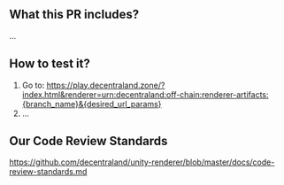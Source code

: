 ## What this PR includes?
<!-- 
Explain what this PR implements:
In case you are fixing any specific issue, please refer to it with `Fixes #issue_number`.
In case you are implementing a new feature, please write a brief description about it.
Optionally, you can add any useful external reference that you think could help to documentate a bit more the implementation (for example: design/architecture documents, figma links, screenshots, etc.)
-->
...

## How to test it?
<!-- 
Explain how to test the feature (or fix) for someone who doesn't know anything about this implementation:
At very least add the specific url from which to test the build and add to it any param you think it wuld be needed.
-->
1. Go to: https://play.decentraland.zone/?index.html&renderer=urn:decentraland:off-chain:renderer-artifacts:{branch_name}&{desired_url_params}
2. ...

## Our Code Review Standards
https://github.com/decentraland/unity-renderer/blob/master/docs/code-review-standards.md